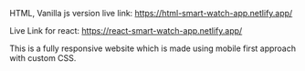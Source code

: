 HTML, Vanilla js version live link: https://html-smart-watch-app.netlify.app/

Live Link for react: https://react-smart-watch-app.netlify.app/

This is a fully responsive website which is made using mobile first approach with custom CSS.
